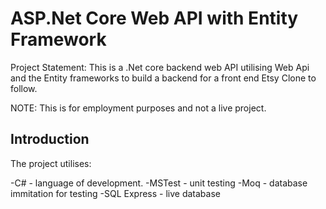 # ASP.Net Core Web API with Entity Framework

Project Statement: This is a .Net core backend web API utilising Web Api and the Entity frameworks to build a backend for a front end Etsy Clone to follow.


NOTE: This is for employment purposes and not a live project. 


## Introduction ##
The project utilises:

-C# - language of development.
-MSTest - unit testing
-Moq - database immitation for testing
-SQL Express - live database

